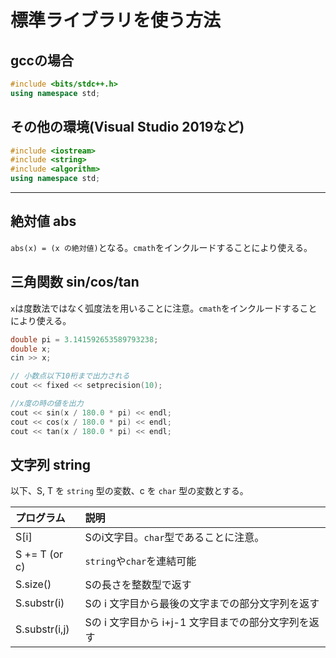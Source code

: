 # 標準ライブラリを使う方法
## gccの場合
```cpp
#include <bits/stdc++.h>
using namespace std;
```
## その他の環境(Visual Studio 2019など)
```cpp
#include <iostream>
#include <string>
#include <algorithm>
using namespace std;
```
***
## 絶対値 abs
`abs(x) = (x の絶対値)`となる。`cmath`をインクルードすることにより使える。

## 三角関数 sin/cos/tan
`x`は度数法ではなく弧度法を用いることに注意。`cmath`をインクルードすることにより使える。
```cpp
double pi = 3.141592653589793238;
double x;
cin >> x;

// 小数点以下10桁まで出力される
cout << fixed << setprecision(10);

//x度の時の値を出力
cout << sin(x / 180.0 * pi) << endl;
cout << cos(x / 180.0 * pi) << endl;
cout << tan(x / 180.0 * pi) << endl;
```

## 文字列 string
以下、S, T を `string` 型の変数、c を `char` 型の変数とする。

| プログラム | 説明 | 
|:-----------|:------------|
| S[i]       | Sのi文字目。`char`型であることに注意。   | 
| S += T (or c)     | `string`や`char`を連結可能      | 
| S.size()      | Sの長さを整数型で返す        |
| S.substr(i)         | Sの i 文字目から最後の文字までの部分文字列を返す          |
| S.substr(i,j)       | Sの i 文字目から i+j-1 文字目までの部分文字列を返す       |
